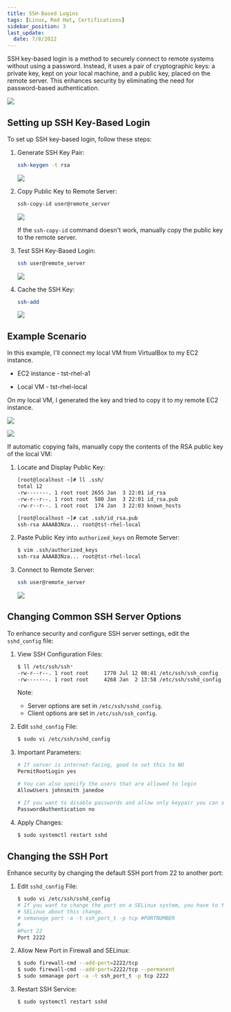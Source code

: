 ```yaml
---
title: SSH-Based Logins
tags: [Linux, Red Hat, Certifications]
sidebar_position: 3
last_update:
  date: 7/8/2022
---
```



SSH key-based login is a method to securely connect to remote systems without using a password. Instead, it uses a pair of cryptographic keys: a private key, kept on your local machine, and a public key, placed on the remote server. This enhances security by eliminating the need for password-based authentication.

![](/img/docs/sv-sshkey1.png)


## Setting up SSH Key-Based Login

To set up SSH key-based login, follow these steps:

1. Generate SSH Key Pair:

    ```bash
    ssh-keygen -t rsa
    ```

    ![](/img/docs/sv-sshkey3.png)

2. Copy Public Key to Remote Server:

    ```bash
    ssh-copy-id user@remote_server
    ```
    
    ![](/img/docs/sv-sshkey4.png)

    If the `ssh-copy-id` command doesn't work, manually copy the public key to the remote server.


3. Test SSH Key-Based Login:

    ```bash
    ssh user@remote_server
    ```

    ![](/img/docs/sv-sshkey5.png)

4. Cache the SSH Key:

    ```bash
    ssh-add
    ```

    ![](/img/docs/sv-sshkey6.png)

## Example Scenario

In this example, I'll connect my local VM from VirtualBox to my EC2 instance.

- EC2 instance - tst-rhel-a1

- Local VM - tst-rhel-local


On my local VM, I generated the key and tried to copy it to my remote EC2 instance.

![](/img/docs/sv-sshkey10.png)

![](/img/docs/sv-sshkey11.png)

If automatic copying fails, manually copy the contents of the RSA public key of the local VM:

1. Locate and Display Public Key:

    ```bash
    [root@localhost ~]# ll .ssh/
    total 12
    -rw-------. 1 root root 2655 Jan  3 22:01 id_rsa
    -rw-r--r--. 1 root root  580 Jan  3 22:01 id_rsa.pub
    -rw-r--r--. 1 root root  174 Jan  3 22:03 known_hosts

    [root@localhost ~]# cat .ssh/id_rsa.pub
    ssh-rsa AAAAB3Nza... root@tst-rhel-local
    ```

2. Paste Public Key into `authorized_keys` on Remote Server:

    ```bash
    $ vim .ssh/authorized_keys
    ssh-rsa AAAAB3Nza... root@tst-rhel-local
    ```

3. Connect to Remote Server:

    ```bash
    ssh user@remote_server
    ```
    
    ![](/img/docs/sv-sshkey-20.png)


## Changing Common SSH Server Options

To enhance security and configure SSH server settings, edit the `sshd_config` file:

1. View SSH Configuration Files:

    ```bash
    $ ll /etc/ssh/ssh*
    -rw-r--r--. 1 root root     1770 Jul 12 08:41 /etc/ssh/ssh_config
    -rw-------. 1 root root     4268 Jan  2 13:58 /etc/ssh/sshd_config
    ```

    Note: 

    - Server options are set in `/etc/ssh/sshd_config`.
    - Client options are set in `/etc/ssh/ssh_config`.

2. Edit `sshd_config` File:

    ```bash
    $ sudo vi /etc/ssh/sshd_config
    ```

3. Important Parameters:

    ```bash
    # If server is internet-facing, good to set this to NO
    PermitRootLogin yes

    # You can also specify the users that are allowed to login
    AllowUsers johnsmith janedoe

    # If you want to disable passwords and allow only keypair you can set this to NO. Note that this is convenient.
    PasswordAuthentication no
    ```

4. Apply Changes:

    ```bash
    $ sudo systemctl restart sshd
    ```


## Changing the SSH Port

Enhance security by changing the default SSH port from 22 to another port:

1. Edit `sshd_config` File:

    ```bash
    $ sudo vi /etc/ssh/sshd_config
    # If you want to change the port on a SELinux system, you have to tell
    # SELinux about this change.
    # semanage port -a -t ssh_port_t -p tcp #PORTNUMBER
    #
    #Port 22
    Port 2222
    ```

2. Allow New Port in Firewall and SELinux:

    ```bash
    $ sudo firewall-cmd --add-port=2222/tcp
    $ sudo firewall-cmd --add-port=2222/tcp --permanent
    $ sudo semanage port -a -t ssh_port_t -p tcp 2222
    ```

3. Restart SSH Service:

    ```bash
    $ sudo systemctl restart sshd
    ```
